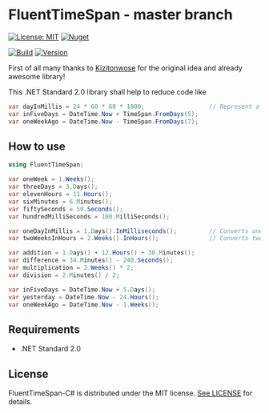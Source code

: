 # FluentTimeSpan - master branch

[![License: MIT](https://img.shields.io/badge/License-MIT-blue.svg)](https://opensource.org/licenses/MIT)
[![Nuget](https://img.shields.io/badge/nuget-blue.svg)](https://www.nuget.org/packages/FluentTimeSpan/)

[![Build](https://img.shields.io/badge/build-success-green.svg)](https://github.com/TimeXt/FluentTimeSpan/blob/master/releases/0.3.0.181031/)
[![Version](https://img.shields.io/badge/version-v0.3.0.181031-blue.svg)](https://github.com/TimeXt/FluentTimeSpan/tree/master/releases/0.3.0.181031/)

First of all many thanks to [Kizitonwose](https://github.com/kizitonwose/Time) for the original idea and already awesome library!

This .NET Standard 2.0 library shall help to reduce code like

```C#
var dayInMillis = 24 * 60 * 60 * 1000;					// Represent a day in milliSeconds
var inFiveDays = DateTime.Now + TimeSpan.FromDays(5);
var oneWeekAgo = DateTime.Now - TimeSpan.FromDays(7);
```

## How to use

```C#
using FluentTimeSpan;

var oneWeek = 1.Weeks();
var threeDays = 3.Days();
var elevenHours = 11.Hours();
var sixMinutes = 6.Minutes();
var fiftySeconds = 50.Seconds();
var hundredMilliSeconds = 100.MilliSeconds();

var oneDayInMillis = 1.Days().InMilliseconds();    		// Converts one day into milliseconds and returns the double value
var twoWeeksInHours = 2.Weeks().InHours(); 		    	// Converts two weeks into hours and returns the double value

var addition = 1.Days() + 12.Hours() + 30.Minutes();
var difference = 34.Minutes() - 240.Seconds();
var multiplication = 2.Weeks() * 2;
var division = 2.Minutes() / 2;

var inFiveDays = DateTime.Now + 5.Days();
var yesterday = DateTime.Now - 24.Hours();
var oneWeekAgo = DateTime.Now - 1.Weeks();

```

## Requirements

- .NET Standard 2.0

## License

FluentTimeSpan-C# is distributed under the MIT license. [See LICENSE](https://github.com/TimeXt/FluentTimeSpan/blob/master/LICENSE.md) for details.
